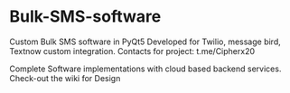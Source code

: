 # Bulk-SMS-software
Custom Bulk SMS software in PyQt5
Developed for Twilio, message bird, Textnow custom integration.
Contacts for project: 
t.me/Cipherx20

Complete Software implementations with cloud based backend services.
Check-out the wiki for Design
